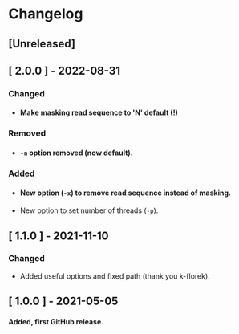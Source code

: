 # Changelog
## [Unreleased]

## [ 2.0.0 ] - 2022-08-31
### Changed
* #### Make masking read sequence to 'N' default (!)
### Removed
* #### `-n` option removed (now default).
### Added
* #### New option (`-x`) to remove read sequence instead of masking.
* New option to set number of threads (`-p`).

## [ 1.1.0 ] - 2021-11-10
### Changed
* Added useful options and fixed path (thank you k-florek).

## [ 1.0.0 ] - 2021-05-05
#### Added, first GitHub release.
